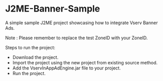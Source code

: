 J2ME-Banner-Sample
==================

A simple sample J2ME project showcasing how to integrate Vserv Banner Ads.

Note : Please remember to replace the test ZoneID with your ZoneID.

Steps to run the project:

* Download the project.
* Import the project using the new project from existing source method.
* Add the VservInAppAdEngine.jar file to your project.
* Run the project.
